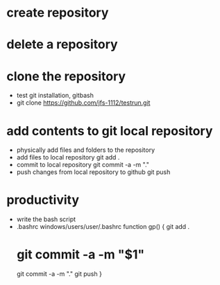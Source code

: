 # create repository
# delete a repository
# clone the repository 
- test git installation, gitbash
- git clone https://github.com/jfs-1112/testrun.git

# add contents to git local repository
- physically add files and folders to the repository
- add files to local repository
git add .
- commit to local repository
git commit -a -m "."
- push changes from local repository to github
git push

# productivity
- write the bash script
- .bashrc windows/users/user/.bashrc
function gp() {
    git add .
    # git commit -a -m "$1"
    git commit -a -m "."
    git push
}
